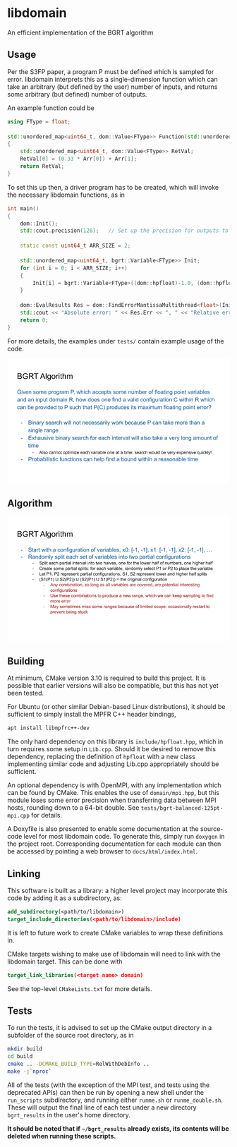 # libdomain
An efficient implementation of the BGRT algorithm

## Usage
Per the S3FP paper, a program P must be defined which is sampled for error. libdomain interprets this as a single-dimension function which
can take an arbitrary (but defined by the user) number of inputs, and returns some arbitrary (but defined) number of outputs.

An example function could be
```cpp
using FType = float;

std::unordered_map<uint64_t, dom::Value<FType>> Function(std::unordered_map<uint64_t, dom::Value<FType>> &Arr)
{
	std::unordered_map<uint64_t, dom::Value<FType>> RetVal;
	RetVal[0] = (0.33 * Arr[0]) + Arr[1];
	return RetVal;
}
```

To set this up then, a driver program has to be created, which will invoke the necessary libdomain functions, as in
```cpp
int main()
{
	dom::Init();
	std::cout.precision(128);	// Set up the precision for outputs to std::cout.

	static const uint64_t ARR_SIZE = 2;

	std::unordered_map<uint64_t, bgrt::Variable<FType>> Init;
	for (int i = 0; i < ARR_SIZE; i++)
	{
		Init[i] = bgrt::Variable<FType>((dom::hpfloat)-1.0, (dom::hpfloat)1.0);
	}

	dom::EvalResults Res = dom::FindErrorMantissaMultithread<float>(Init, Function);
	std::cout << "Absolute error: " << Res.Err << ", " << "Relative error: " << Res.RelErr << std::endl;
	return 0;
}
```

For more details, the examples under `tests/` contain example usage of the code.

![Overview](doc/highlevel.png)

## Algorithm

![Overview](doc/algorithm.png)

## Building
At minimum, CMake version 3.10 is required to build this project. It is possible that earlier versions will also be compatible, but this has not yet been tested.

For Ubuntu (or other similar Debian-based Linux distributions), it should be sufficient to simply install the MPFR C++ header bindings,
```sh
apt install libmpfrc++-dev
```

The only hard dependency on this library is `include/hpfloat.hpp`, which in turn requires some setup in `Lib.cpp`. Should it be desired to remove this dependency, replacing the definition of `hpfloat` with a new class implementing similar code and adjusting Lib.cpp appropriately should be sufficient.

An optional dependency is with OpenMPI, with any implementation which can be found by CMake. This enables the use of `domain/mpi.hpp`, but this module loses some error precision when transferring data between MPI hosts, rounding down to a 64-bit double. See `tests/bgrt-balanced-125pt-mpi.cpp` for details.

A Doxyfile is also presented to enable some documentation at the source-code level for most libdomain code. To generate this, simply
run `doxygen` in the project root. Corresponding documentation for each module can then be accessed by pointing a web browser to `docs/html/index.html`.

## Linking
This software is built as a library: a higher level project may incorporate this code by adding it as a subdirectory, as:
```cmake
add_subdirectory(<path/to/libdomain>)
target_include_directories(<path/to/libdomain>/include)
```
It is left to future work to create CMake variables to wrap these definitions in.

CMake targets wishing to make use of libdomain will need to link with the libdomain target.
This can be done with 

```cmake
target_link_libraries(<target name> domain)
```

See the top-level `CMakeLists.txt` for more details.

## Tests
To run the tests, it is advised to set up the CMake output directory in a subfolder of the source root directory, as in
```sh
mkdir build
cd build
cmake .. -DCMAKE_BUILD_TYPE=RelWithDebInfo ..
make -j`nproc`
```

All of the tests (with the exception of the MPI test, and tests using the deprecated APIs) can then be run by opening a new shell under the `run_scripts` subdirectory, and running either `runme.sh` or `runme_double.sh`. These will output the final line of each test under a new directory `bgrt_results` in the user's home directory. 

**It should be noted that if `~/bgrt_results` already exists, its contents will be deleted when running these scripts.**
